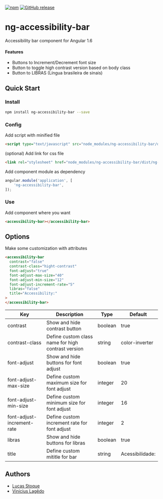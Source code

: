 
[![npm](https://img.shields.io/npm/v/ng-accessibility-bar.svg?style=flat-square)](https://www.npmjs.com/package/ng-accessibility-bar)
[![GitHub release](https://img.shields.io/github/release/viniciuslagedo/ng-accessibility-bar.svg?style=flat-square)]()

# ng-accessibility-bar
Accessibility bar component for Angular 1.6

#### Features
- Buttons to Increment/Decrement font size
- Button to toggle high contrast version based on body class
- Button to LIBRAS (Língua brasileira de sinais)

## Quick Start

### Install

```bash
npm install ng-accessibility-bar --save
```

### Config

Add script with minified file

```html
<script type="text/javascript" src="node_modules/ng-accessibility-bar/dist/ng-accessibility-bar.js"></script>
```

(optional) Add link for css file

```html
<link rel="stylesheet" href="node_modules/ng-accessibility-bar/dist/ng-accessibility-bar.css">
```

Add component module as dependency

```javascript
angular.module('application', [
    'ng-accessibility-bar',
]);
```

### Use

Add component where you want

```html
<accessibility-bar></accessibility-bar>
```

## Options
Make some customization with attributes

```html
<accessibility-bar
  contrast="false"
  contrast-class="hight-contrast"
  font-adjust="true"
  font-adjust-max-size="40"
  font-adjust-min-size="12"
  font-adjust-increment-rate="5"
  libras="false"
  title="Accessibility:"
>
</accessibility-bar>
```

|Key|Description|Type|Default|
|---|---|---|---|
|contrast|Show and hide contrast button|boolean|true|
|contrast-class|Define custom class name for high contrast version|string|color-inverter|
|font-adjust|Show and hide buttons for font adjust|boolean|true|
|font-adjust-max-size|Define custom maximum size for font adjust|integer|20|
|font-adjust-min-size|Define custom minimum size for font adjust|integer|16|
|font-adjust-increment-rate|Define custom increment rate for font adjust|integer|2|
|libras|Show and hide buttons for libras|boolean|true|
|title|Define custom mititle for bar|string|Acessibilidade:|

## Authors
- [Lucas Stoque](https://github.com/stoque)
- [Vinícius Lagêdo](https://github.com/viniciuslagedo)
